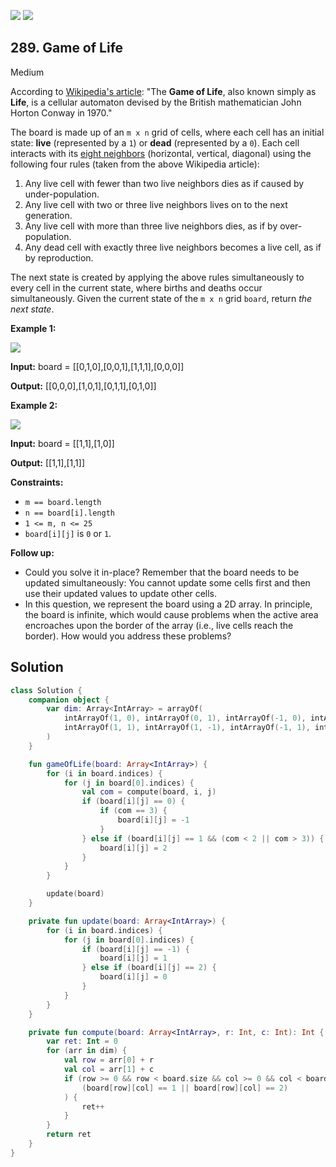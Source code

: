 [![](https://img.shields.io/github/stars/javadev/LeetCode-in-Kotlin?label=Stars&style=flat-square)](https://github.com/javadev/LeetCode-in-Kotlin)
[![](https://img.shields.io/github/forks/javadev/LeetCode-in-Kotlin?label=Fork%20me%20on%20GitHub%20&style=flat-square)](https://github.com/javadev/LeetCode-in-Kotlin/fork)

## 289\. Game of Life

Medium

According to [Wikipedia's article](https://en.wikipedia.org/wiki/Conway%27s_Game_of_Life): "The **Game of Life**, also known simply as **Life**, is a cellular automaton devised by the British mathematician John Horton Conway in 1970."

The board is made up of an `m x n` grid of cells, where each cell has an initial state: **live** (represented by a `1`) or **dead** (represented by a `0`). Each cell interacts with its [eight neighbors](https://en.wikipedia.org/wiki/Moore_neighborhood) (horizontal, vertical, diagonal) using the following four rules (taken from the above Wikipedia article):

1.  Any live cell with fewer than two live neighbors dies as if caused by under-population.
2.  Any live cell with two or three live neighbors lives on to the next generation.
3.  Any live cell with more than three live neighbors dies, as if by over-population.
4.  Any dead cell with exactly three live neighbors becomes a live cell, as if by reproduction.

The next state is created by applying the above rules simultaneously to every cell in the current state, where births and deaths occur simultaneously. Given the current state of the `m x n` grid `board`, return _the next state_.

**Example 1:**

![](https://assets.leetcode.com/uploads/2020/12/26/grid1.jpg)

**Input:** board = \[\[0,1,0],[0,0,1],[1,1,1],[0,0,0]]

**Output:** [[0,0,0],[1,0,1],[0,1,1],[0,1,0]]

**Example 2:**

![](https://assets.leetcode.com/uploads/2020/12/26/grid2.jpg)

**Input:** board = \[\[1,1],[1,0]]

**Output:** [[1,1],[1,1]]

**Constraints:**

*   `m == board.length`
*   `n == board[i].length`
*   `1 <= m, n <= 25`
*   `board[i][j]` is `0` or `1`.

**Follow up:**

*   Could you solve it in-place? Remember that the board needs to be updated simultaneously: You cannot update some cells first and then use their updated values to update other cells.
*   In this question, we represent the board using a 2D array. In principle, the board is infinite, which would cause problems when the active area encroaches upon the border of the array (i.e., live cells reach the border). How would you address these problems?

## Solution

```kotlin
class Solution {
    companion object {
        var dim: Array<IntArray> = arrayOf(
            intArrayOf(1, 0), intArrayOf(0, 1), intArrayOf(-1, 0), intArrayOf(0, -1),
            intArrayOf(1, 1), intArrayOf(1, -1), intArrayOf(-1, 1), intArrayOf(-1, -1)
        )
    }

    fun gameOfLife(board: Array<IntArray>) {
        for (i in board.indices) {
            for (j in board[0].indices) {
                val com = compute(board, i, j)
                if (board[i][j] == 0) {
                    if (com == 3) {
                        board[i][j] = -1
                    }
                } else if (board[i][j] == 1 && (com < 2 || com > 3)) {
                    board[i][j] = 2
                }
            }
        }

        update(board)
    }

    private fun update(board: Array<IntArray>) {
        for (i in board.indices) {
            for (j in board[0].indices) {
                if (board[i][j] == -1) {
                    board[i][j] = 1
                } else if (board[i][j] == 2) {
                    board[i][j] = 0
                }
            }
        }
    }

    private fun compute(board: Array<IntArray>, r: Int, c: Int): Int {
        var ret: Int = 0
        for (arr in dim) {
            val row = arr[0] + r
            val col = arr[1] + c
            if (row >= 0 && row < board.size && col >= 0 && col < board[0].size &&
                (board[row][col] == 1 || board[row][col] == 2)
            ) {
                ret++
            }
        }
        return ret
    }
}
```